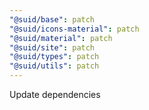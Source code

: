 ```yaml
---
"@suid/base": patch
"@suid/icons-material": patch
"@suid/material": patch
"@suid/site": patch
"@suid/types": patch
"@suid/utils": patch
---
```


Update dependencies

